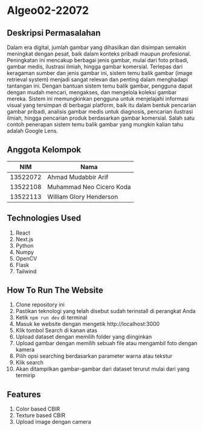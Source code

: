 # Algeo02-22072

## Deskripsi Permasalahan
Dalam era digital, jumlah gambar yang dihasilkan dan disimpan semakin meningkat dengan pesat, baik dalam konteks pribadi maupun profesional. Peningkatan ini mencakup berbagai jenis gambar, mulai dari foto pribadi, gambar medis, ilustrasi ilmiah, hingga gambar komersial. Terlepas dari keragaman sumber dan jenis gambar ini, sistem temu balik gambar (image retrieval system) menjadi sangat relevan dan penting dalam menghadapi tantangan ini. Dengan bantuan sistem temu balik gambar, pengguna dapat dengan mudah mencari, mengakses, dan mengelola koleksi gambar mereka. Sistem ini memungkinkan pengguna untuk menjelajahi informasi visual yang tersimpan di berbagai platform, baik itu dalam bentuk pencarian gambar pribadi, analisis gambar medis untuk diagnosis, pencarian ilustrasi ilmiah, hingga pencarian produk berdasarkan gambar komersial. Salah satu contoh penerapan sistem temu balik gambar yang mungkin kalian tahu adalah Google Lens.

## Anggota Kelompok

| NIM      | Nama                      |
| -------- | ------------------------- | 
| 13522072 | Ahmad Mudabbir Arif       | 
| 13522108 | Muhammad Neo Cicero Koda  | 
| 13522113 | William Glory Henderson   |

## Technologies Used
1. React
2. Next.js
3. Python
4. Numpy
5. OpenCV
6. Flask 
7. Tailwind

## How To Run The Website
1. Clone repository ini
2. Pastikan teknologi yang telah disebut sudah terinstall di perangkat Anda
3. Ketik `npm run dev` di terminal
4. Masuk ke website dengan mengetik http://localhost:3000
5. Klik tombol Search di kanan atas
6. Upload dataset dengan memilih folder yang diinginkan
7. Upload gambar dengan memilih sebuah file atau mengambil foto dengan kamera
8. Pilih opsi searching berdasarkan parameter warna atau tekstur
9. Klik search
10. Akan ditampilkan gambar-gambar dari dataset terurut mulai dari yang termirip

## Features
1. Color based CBIR
2. Texture based CBIR
3. Upload image dengan camera
